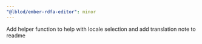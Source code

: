 ```yaml
---
"@lblod/ember-rdfa-editor": minor
---
```


Add helper function to help with locale selection and add translation note to readme

